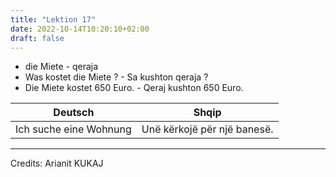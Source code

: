 ```yaml
---
title: "Lektion 17"
date: 2022-10-14T10:20:10+02:00
draft: false
---
```


- die Miete - qeraja
- Was kostet die Miete ? - Sa kushton qeraja ?
- Die Miete kostet 650 Euro. - Qeraj kushton 650 Euro.

|Deutsch|Shqip|
|-|-|
|Ich suche eine Wohnung|Unë kërkojë për një banesë.|

---
Credits: Arianit KUKAJ
